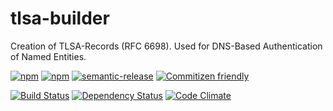 # tlsa-builder
Creation of TLSA-Records (RFC 6698). Used for DNS-Based Authentication of Named Entities.

[![npm](https://img.shields.io/npm/v/tlsa-builder.svg?maxAge=2592000)](https://www.npmjs.com/package/tlsa-builder)
[![npm](https://img.shields.io/npm/l/tlsa-builder.svg?maxAge=2592000)](https://www.npmjs.com/package/tlsa-builder)
[![semantic-release](https://img.shields.io/badge/%20%20%F0%9F%93%A6%F0%9F%9A%80-semantic--release-e10079.svg)](https://github.com/semantic-release/semantic-release)
[![Commitizen friendly](https://img.shields.io/badge/commitizen-friendly-brightgreen.svg)](http://commitizen.github.io/cz-cli/)


[![Build Status](https://travis-ci.org/proux/tlsa-builder.svg?branch=master)](https://travis-ci.org/proux/tlsa-builder)
[![Dependency Status](https://dependencyci.com/github/proux/tlsa-builder/badge)](https://dependencyci.com/github/proux/tlsa-builder)
[![Code Climate](https://codeclimate.com/github/proux/tlsa-builder/badges/gpa.svg)](https://codeclimate.com/github/proux/tlsa-builder)
